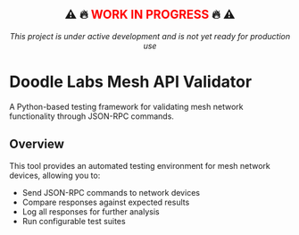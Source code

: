 

<div align="center">
  <h2>
    ⚠️ 🔥 <span style="color:red"><strong>WORK IN PROGRESS</strong></span> 🔥 ⚠️
  </h2>
  <p><i>This project is under active development and is not yet ready for production use</i></p>
</div>

# Doodle Labs Mesh API Validator


A Python-based testing framework for validating mesh network functionality through JSON-RPC commands.

## Overview

This tool provides an automated testing environment for mesh network devices, allowing you to:

- Send JSON-RPC commands to network devices
- Compare responses against expected results
- Log all responses for further analysis
- Run configurable test suites


